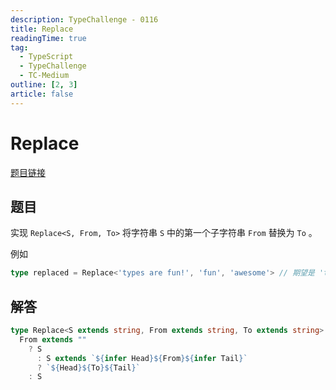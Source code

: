 ```yaml
---
description: TypeChallenge - 0116
title: Replace
readingTime: true
tag:
  - TypeScript
  - TypeChallenge
  - TC-Medium
outline: [2, 3]
article: false
---
```

<!-- THIS IS A TEMPLATE -->

# Replace
[题目链接](https://tsch.js.org/115)
## 题目

实现 `Replace<S, From, To>` 将字符串 `S` 中的第一个子字符串 `From` 替换为 `To` 。

例如

```ts
type replaced = Replace<'types are fun!', 'fun', 'awesome'> // 期望是 'types are awesome!'
```


## 解答

```ts
type Replace<S extends string, From extends string, To extends string> =
  From extends ""
    ? S
      : S extends `${infer Head}${From}${infer Tail}`
      ? `${Head}${To}${Tail}`
    : S
```

